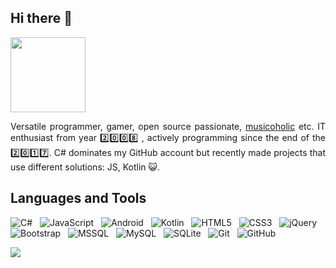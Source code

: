 <h2>Hi there 👋</h2>

<img src="https://media.giphy.com/media/Meh1wfYC07aOQ/giphy.gif" height="120"/>

<p align="justify">
  Versatile programmer, gamer, open source passionate, <a href="https://youtu.be/Y1UiD2sxoWo?list=PLCrKXyV2OjXiChtGSzLIQ4RHKvlzEdjnC">musicoholic</a> etc. IT enthusiast from year 2️⃣0️⃣0️⃣8️⃣ , actively programming since the end of the 2️⃣0️⃣1️⃣7️⃣. C# dominates my GitHub account but recently made projects that use different solutions: JS, Kotlin 😺.
</p>

<h2>Languages and Tools</h2>

![C#](https://img.shields.io/badge/-C%23-black?logo=c%20sharp&style=social)&nbsp;&nbsp;
![JavaScript](https://img.shields.io/badge/-JavaScript-black?logo=javascript&style=social)&nbsp;&nbsp;
![Android](https://img.shields.io/badge/-Android-black?logo=android&style=social)&nbsp;&nbsp;
![Kotlin](https://img.shields.io/badge/-Kotlin-black?logo=kotlin&style=social)&nbsp;&nbsp;
![HTML5](https://img.shields.io/badge/-HTML5-black?logo=html5&style=social)&nbsp;&nbsp;
![CSS3](https://img.shields.io/badge/-CSS3-black?logo=css3&style=social)&nbsp;&nbsp;
![jQuery](https://img.shields.io/badge/-jQuery-black?logo=jquery&style=social)&nbsp;&nbsp;
![Bootstrap](https://img.shields.io/badge/-Bootstrap-black?logo=bootstrap&style=social)&nbsp;&nbsp;
![MSSQL](https://img.shields.io/badge/-MSSQL-black?logo=microsoft%20sql%20server&style=social)&nbsp;&nbsp;
![MySQL](https://img.shields.io/badge/-MySQL-black?logo=mysql&style=social)&nbsp;&nbsp;
![SQLite](https://img.shields.io/badge/-SQLite-black?logo=sqlite&style=social)&nbsp;&nbsp;
![Git](https://img.shields.io/badge/-Git-black?logo=git&style=social)&nbsp;&nbsp;
![GitHub](https://img.shields.io/badge/-GitHub-black?logo=github&style=social)&nbsp;&nbsp;

<img src="https://github-readme-stats.vercel.app/api/top-langs/?username=trolit&layout=compact"/>
